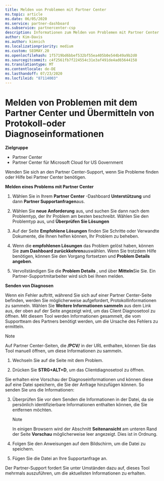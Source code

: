 ```yaml
---
title: Melden von Problemen mit Partner Center
ms.topic: article
ms.date: 06/05/2020
ms.service: partner-dashboard
ms.subservice: partnercenter-csp
description: Informationen zum Melden von Problemen mit Partner Center und zum Sammeln von Diagnoseinformationen für unser Support-Team.
author: Kim-Davis
ms.author: kimnich
ms.localizationpriority: medium
ms.custom: SEOMAY.20
ms.openlocfilehash: 1f5719bd6bbef532bf55ea405b0e544b49a9b2d0
ms.sourcegitcommit: c4f2561fb7f224554c31e3af491de4ad65644158
ms.translationtype: MT
ms.contentlocale: de-DE
ms.lasthandoff: 07/23/2020
ms.locfileid: "87114003"
---
```

# <a name="how-to-report-problems-with-partner-center-and-submit-any-log-or-diagnostics-information"></a>Melden von Problemen mit dem Partner Center und Übermitteln von Protokoll-oder Diagnoseinformationen

**Zielgruppe**

- Partner Center
- Partner Center für Microsoft Cloud for US Government

Wenden Sie sich an den Partner Center-Support, wenn Sie Probleme finden oder Hilfe bei Partner Center benötigen.

**Melden eines Problems mit Partner Center**

1. Wählen Sie in Ihrem **Partner Center** -Dashboard **Unterstützung** und dann **Partner Supportanfragen**aus.

2. Wählen Sie **neue Anforderung** aus, und suchen Sie dann nach dem Problemtyp, der Ihr Problem am besten beschreibt. Wählen Sie den Problemtyp aus, und **Überprüfen Sie Lösungen**

3. Auf der Seite **Empfohlene Lösungen** finden Sie Schritte oder Verwandte Dokumente, die Ihnen helfen können, Ihr Problem zu beheben.

4. Wenn die **empfohlenen Lösungen** das Problem gelöst haben, können Sie **zum Dashboard zurückkehren**auswählen. Wenn Sie trotzdem Hilfe benötigen, können Sie den Vorgang fortsetzen und **Problem Details angeben**.

5. Vervollständigen Sie die **Problem Details** , und über **Mitteln**Sie Sie. Ein Partner-Supportmitarbeiter wird sich bei Ihnen melden.

**Senden von Diagnosen**

Wenn ein Fehler auftritt, während Sie sich auf einer Partner Center-Seite befinden, werden Sie möglicherweise aufgefordert, Protokollinformationen zu sammeln. Wählen Sie **Weitere Informationen sammeln** aus dem Link aus, der oben auf der Seite angezeigt wird, um das Client Diagnosetool zu öffnen. Mit diesem Tool werden Informationen gesammelt, die vom Supportteam des Partners benötigt werden, um die Ursache des Fehlers zu ermitteln. 

>[!NOTE]
>Auf Partner Center-Seiten, die **/PCV/** in der URL enthalten, können Sie das Tool manuell öffnen, um diese Informationen zu sammeln.

1. Wechseln Sie auf die Seite mit dem Problem.

2. Drücken Sie **STRG+ALT+D**, um das Clientdiagnosetool zu öffnen.

Sie erhalten eine Vorschau der Diagnoseinformationen und können diese auf eine Datei speichern, die Sie der Anfrage hinzufügen können. So senden Sie uns die Informationen:

3. Überprüfen Sie vor dem Senden die Informationen in der Datei, da sie persönlich identifizierbare Informationen enthalten können, die Sie entfernen möchten. 

    >[!NOTE]
    >In einigen Browsern wird der Abschnitt **Seitenansicht** am unteren Rand der Seite **Vorschau** möglicherweise leer angezeigt. Dies ist in Ordnung.

4. Folgen Sie den Anweisungen auf dem Bildschirm, um die Datei zu speichern.

5. Fügen Sie die Datei an Ihre Supportanfrage an.

Der Partner-Support fordert Sie unter Umständen dazu auf, dieses Tool mehrmals auszuführen, um die aktuellsten Informationen zu erhalten.

